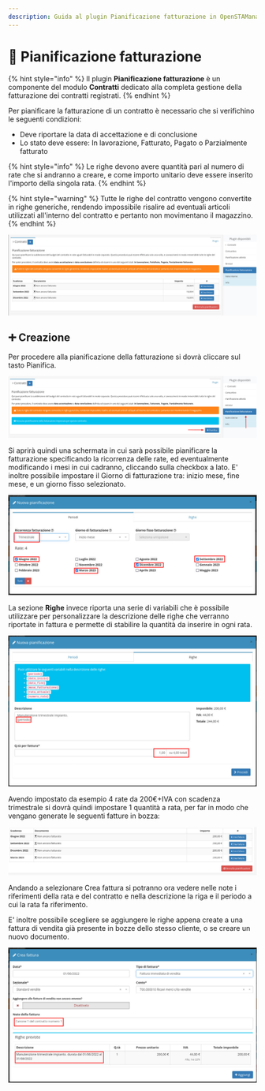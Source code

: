 ```yaml
---
description: Guida al plugin Pianificazione fatturazione in OpenSTAManager
---
```


# 📆 Pianificazione fatturazione

{% hint style="info" %}
Il plugin **Pianificazione fatturazione** è un componente del modulo **Contratti** dedicato alla completa gestione della fatturazione dei contratti registrati.
{% endhint %}

Per pianificare la fatturazione di un contratto è necessario che si verifichino le seguenti condizioni:

* Deve riportare la data di accettazione e di conclusione
* Lo stato deve essere: In lavorazione, Fatturato, Pagato o Parzialmente fatturato

{% hint style="info" %}
Le righe devono avere quantità pari al numero di rate che si andranno a creare, e come importo unitario deve essere inserito l'importo della singola rata.
{% endhint %}

{% hint style="warning" %}
Tutte le righe del contratto vengono convertite in righe generiche, rendendo impossibile risalire ad eventuali articoli utilizzati all'interno del contratto e pertanto non movimentano il magazzino.
{% endhint %}

![](<../../../../../.gitbook/assets/image (425).png>)

## ➕ Creazione

Per procedere alla pianificazione della fatturazione si dovrà cliccare sul tasto Pianifica.

![](<../../../../../.gitbook/assets/immagine (234).png>)

Si aprirà quindi una schermata in cui sarà possibile pianificare la fatturazione specificando la ricorrenza delle rate, ed eventualmente modificando i mesi in cui cadranno, cliccando sulla checkbox a lato. E' inoltre possibile impostare il Giorno di fatturazione tra: inizio mese, fine mese, e un giorno fisso selezionato.

![](<../../../../../.gitbook/assets/immagine (14) (1).png>)

La sezione **Righe** invece riporta una serie di variabili che è possibile utilizzare per personalizzare la descrizione delle righe che verranno riportate in fattura e permette di stabilire la quantità da inserire in ogni rata.

![](<../../../../../.gitbook/assets/immagine (150).png>)

Avendo impostato da esempio 4 rate da 200€+IVA con scadenza trimestrale si dovrà quindi impostare 1 quantità a rata, per far in modo che vengano generate le seguenti fatture in bozza:

![](<../../../../../.gitbook/assets/immagine (226).png>)

Andando a selezionare Crea fattura si potranno ora vedere nelle note i riferimenti della rata e del contratto e nella descrizione la riga e il periodo a cui la rata fa riferimento.

E' inoltre possibile scegliere se aggiungere le righe appena create a una fattura di vendita già presente in bozze dello stesso cliente, o se creare un nuovo documento.

![](<../../../../../.gitbook/assets/immagine (10) (1).png>)
